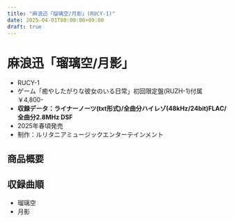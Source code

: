 ```yaml
---
title: "麻浪迅「瑠璃空/月影」(RUCY-1)"
date: 2025-04-01T00:00:00+09:00
draft: true
---
```


# 麻浪迅「瑠璃空/月影」

- RUCY-1
- ゲーム「癒やしたがりな彼女のいる日常」初回限定盤(RUZH-1)付属 ￥4,800-
- **収録データ：ライナーノーツ(txt形式)/全曲分ハイレゾ(48kHz/24bit)FLAC/全曲分2.8MHz DSF**
- 2025年春頃発売
- 制作：ルリタニアミュージックエンターテインメント

## 商品概要

## 収録曲順
- 瑠璃空
- 月影

